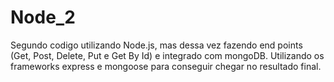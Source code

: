 # Node_2
Segundo codigo utilizando Node.js, mas dessa vez fazendo end points (Get, Post, Delete, Put e Get By Id) e integrado com mongoDB.
Utilizando os frameworks express e mongoose para conseguir chegar no resultado final.

